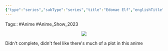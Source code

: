 ```yaml
---
{"type":"series","subType":"series","title":"Edomae Elf","englishTitle":"Otaku Elf","year":2023,"dataSource":"MALAPI","url":"https://myanimelist.net/anime/52081/Edomae_Elf","id":52081,"genres":["Comedy","Supernatural"],"studios":["C2C"],"episodes":12,"duration":"24 min per ep","onlineRating":7.15,"actors":null,"image":"https://cdn.myanimelist.net/images/anime/1171/133777.jpg","released":true,"streamingServices":["HIDIVE","Ani-One Asia","Aniplus TV"],"airing":true,"airedFrom":"08/04/2023","airedTo":"01/01/1970","watched":false,"lastWatched":"","personalRating":0,"tags":["mediaDB/tv/series"],"dg-publish":true,"status":"🔴 dropped","rating":"⭐ 5","permalink":"/media-db/series/edomae-elf-2023/","dgPassFrontmatter":true,"noteIcon":"3","created":"2023-11-14T21:08:36.102+05:30","updated":"2024-01-24T18:01:20.280+05:30"}
---
```


Tags:: #Anime #Anime_Show_2023 

<center><img src="https://cdn.myanimelist.net/images/anime/1171/133777.jpg"></center>

Didn't complete, didn't feel like there's much of a plot in this anime